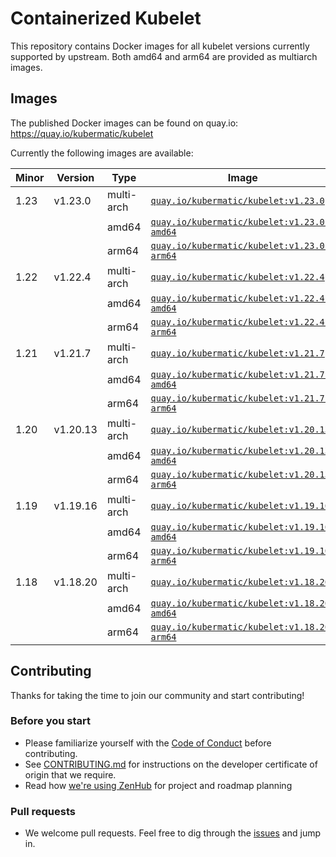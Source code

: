 # Containerized Kubelet

This repository contains Docker images for all kubelet versions currently supported by upstream.
Both amd64 and arm64 are provided as multiarch images.

## Images

The published Docker images can be found on quay.io: https://quay.io/kubermatic/kubelet

Currently the following images are available:

<!-- versions_start -->
| Minor | Version | Type | Image |
| ----- | ------- | ---- | ----- |
| 1.23 | v1.23.0 | multi-arch | [`quay.io/kubermatic/kubelet:v1.23.0`](https://quay.io/kubermatic/kubelet:v1.23.0) |
| | | amd64 | [`quay.io/kubermatic/kubelet:v1.23.0-amd64`](https://quay.io/kubermatic/kubelet:v1.23.0-amd64) |
| | | arm64 | [`quay.io/kubermatic/kubelet:v1.23.0-arm64`](https://quay.io/kubermatic/kubelet:v1.23.0-arm64) |
| 1.22 | v1.22.4 | multi-arch | [`quay.io/kubermatic/kubelet:v1.22.4`](https://quay.io/kubermatic/kubelet:v1.22.4) |
| | | amd64 | [`quay.io/kubermatic/kubelet:v1.22.4-amd64`](https://quay.io/kubermatic/kubelet:v1.22.4-amd64) |
| | | arm64 | [`quay.io/kubermatic/kubelet:v1.22.4-arm64`](https://quay.io/kubermatic/kubelet:v1.22.4-arm64) |
| 1.21 | v1.21.7 | multi-arch | [`quay.io/kubermatic/kubelet:v1.21.7`](https://quay.io/kubermatic/kubelet:v1.21.7) |
| | | amd64 | [`quay.io/kubermatic/kubelet:v1.21.7-amd64`](https://quay.io/kubermatic/kubelet:v1.21.7-amd64) |
| | | arm64 | [`quay.io/kubermatic/kubelet:v1.21.7-arm64`](https://quay.io/kubermatic/kubelet:v1.21.7-arm64) |
| 1.20 | v1.20.13 | multi-arch | [`quay.io/kubermatic/kubelet:v1.20.13`](https://quay.io/kubermatic/kubelet:v1.20.13) |
| | | amd64 | [`quay.io/kubermatic/kubelet:v1.20.13-amd64`](https://quay.io/kubermatic/kubelet:v1.20.13-amd64) |
| | | arm64 | [`quay.io/kubermatic/kubelet:v1.20.13-arm64`](https://quay.io/kubermatic/kubelet:v1.20.13-arm64) |
| 1.19 | v1.19.16 | multi-arch | [`quay.io/kubermatic/kubelet:v1.19.16`](https://quay.io/kubermatic/kubelet:v1.19.16) |
| | | amd64 | [`quay.io/kubermatic/kubelet:v1.19.16-amd64`](https://quay.io/kubermatic/kubelet:v1.19.16-amd64) |
| | | arm64 | [`quay.io/kubermatic/kubelet:v1.19.16-arm64`](https://quay.io/kubermatic/kubelet:v1.19.16-arm64) |
| 1.18 | v1.18.20 | multi-arch | [`quay.io/kubermatic/kubelet:v1.18.20`](https://quay.io/kubermatic/kubelet:v1.18.20) |
| | | amd64 | [`quay.io/kubermatic/kubelet:v1.18.20-amd64`](https://quay.io/kubermatic/kubelet:v1.18.20-amd64) |
| | | arm64 | [`quay.io/kubermatic/kubelet:v1.18.20-arm64`](https://quay.io/kubermatic/kubelet:v1.18.20-arm64) |


<!-- versions_end -->

## Contributing

Thanks for taking the time to join our community and start contributing!

### Before you start

* Please familiarize yourself with the [Code of Conduct][3] before contributing.
* See [CONTRIBUTING.md][2] for instructions on the developer certificate of origin that we require.
* Read how [we're using ZenHub][13] for project and roadmap planning

### Pull requests

* We welcome pull requests. Feel free to dig through the [issues][1] and jump in.

[1]: https://github.com/kubermatic/kubelet/issues
[2]: https://github.com/kubermatic/kubelet/blob/master/CONTRIBUTING.md
[3]: https://github.com/kubermatic/kubelet/blob/master/CODE_OF_CONDUCT.md

[11]: https://groups.google.com/forum/#!forum/kubermatic-dev
[12]: https://kubermatic.slack.com/messages/kubelet
[13]: https://github.com/kubermatic/kubelet/blob/master/Zenhub.md
[15]: http://slack.kubermatic.io/
